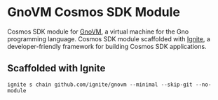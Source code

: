 # GnoVM Cosmos SDK Module

Cosmos SDK module for [GnoVM](https://github.com/gnolang/gno), a virtual machine for the Gno programming language.
Cosmos SDK module scaffolded with [Ignite](https://ignite.com/), a developer-friendly framework for building Cosmos SDK applications.

## Scaffolded with Ignite

`ignite s chain github.com/ignite/gnovm --minimal --skip-git --no-module`
